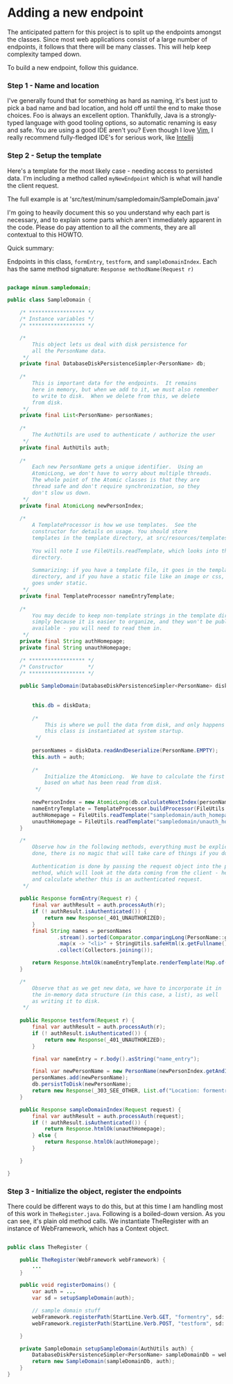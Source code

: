 Adding a new endpoint
=====================

The anticipated pattern for this project is to split up the endpoints amongst the
classes.  Since most web applications consist of a large number of endpoints, it
follows that there will be many classes.  This will help keep complexity tamped
down.

To build a new endpoint, follow this guidance.

### Step 1 - Name and location

I've generally found that for something as hard as naming, it's best just to 
pick a bad name and bad location, and hold off until the end to make those 
choices.  Foo is always an excellent option.  Thankfully, Java is a 
strongly-typed language with good tooling options, so automatic renaming is 
easy and safe.  You are using a good IDE aren't you? Even though I love 
[Vim](https://www.vim.org/), I really recommend fully-fledged IDE's for 
serious work, like [Intellij](https://www.jetbrains.com/idea/)

### Step 2 - Setup the template

Here's a template for the most likely case - needing access to persisted data. I'm
including a method called `myNewEndpoint` which is what will handle the client request.

The full example is at 'src/test/minum/sampledomain/SampleDomain.java'

I'm going to heavily document this so you understand why each part is necessary, and
to explain some parts which aren't immediately apparent in the code. Please do pay
attention to all the comments, they are all contextual to this HOWTO.

Quick summary:

Endpoints in this class, `formEntry`, `testform`, and `sampleDomainIndex`.
Each has the same method signature: `Response methodName(Request r)`

```java

package minum.sampledomain;

public class SampleDomain {

    /* ****************** */
    /* Instance variables */
    /* ****************** */

    /*
        This object lets us deal with disk persistence for
        all the PersonName data. 
     */
    private final DatabaseDiskPersistenceSimpler<PersonName> db;
    
    /*
        This is important data for the endpoints.  It remains
        here in memory, but when we add to it, we must also remember
        to write to disk.  When we delete from this, we delete
        from disk.
     */
    private final List<PersonName> personNames;
    
    /*
        The AuthUtils are used to authenticate / authorize the user
     */
    private final AuthUtils auth;
    
    /*
        Each new PersonName gets a unique identifier.  Using an
        AtomicLong, we don't have to worry about multiple threads.
        The whole point of the Atomic classes is that they are
        thread safe and don't require synchronization, so they
        don't slow us down.
     */
    private final AtomicLong newPersonIndex;
    
    /*
        A TemplateProcessor is how we use templates.  See the
        constructor for details on usage. You should store
        templates in the template directory, at src/resources/templates
        
        You will note I use FileUtils.readTemplate, which looks into that
        directory.
        
        Summarizing: if you have a template file, it goes in the template
        directory, and if you have a static file like an image or css, that
        goes under static.
     */
    private final TemplateProcessor nameEntryTemplate;
    
    /*
        You may decide to keep non-template strings in the template directory,
        simply because it is easier to organize, and they won't be publicly 
        available - you will need to read them in.
     */
    private final String authHomepage;
    private final String unauthHomepage;

    /* ****************** */
    /* Constructor        */
    /* ****************** */
    
    public SampleDomain(DatabaseDiskPersistenceSimpler<PersonName> diskData, AuthUtils auth) {
        
        
        this.db = diskData;
        
        /*
            This is where we pull the data from disk, and only happens once - when
            this class is instantiated at system startup.
         */
        
        personNames = diskData.readAndDeserialize(PersonName.EMPTY);
        this.auth = auth;
        
        /*
            Initialize the AtomicLong.  We have to calculate the first index
            based on what has been read from disk.    
         */
        
        newPersonIndex = new AtomicLong(db.calculateNextIndex(personNames));
        nameEntryTemplate = TemplateProcessor.buildProcessor(FileUtils.readTemplate("sampledomain/name_entry.html"));
        authHomepage = FileUtils.readTemplate("sampledomain/auth_homepage.html");
        unauthHomepage = FileUtils.readTemplate("sampledomain/unauth_homepage.html");
    }

    /*
        Observe how in the following methods, everything must be explicitly
        done, there is no magic that will take care of things if you don't.    
        
        Authentication is done by passing the request object into the processAuth
        method, which will look at the data coming from the client - headers, mainly - 
        and calculate whether this is an authenticated request.
     */
    
    public Response formEntry(Request r) {
        final var authResult = auth.processAuth(r);
        if (! authResult.isAuthenticated()) {
            return new Response(_401_UNAUTHORIZED);
        }
        final String names = personNames
                .stream().sorted(Comparator.comparingLong(PersonName::getIndex))
                .map(x -> "<li>" + StringUtils.safeHtml(x.getFullname()) + "</li>\n")
                .collect(Collectors.joining());

        return Response.htmlOk(nameEntryTemplate.renderTemplate(Map.of("names", names)));
    }

    /*
        Observe that as we get new data, we have to incorporate it in
        the in-memory data structure (in this case, a list), as well
        as writing it to disk.    
     */
    
    public Response testform(Request r) {
        final var authResult = auth.processAuth(r);
        if (! authResult.isAuthenticated()) {
            return new Response(_401_UNAUTHORIZED);
        }

        final var nameEntry = r.body().asString("name_entry");

        final var newPersonName = new PersonName(newPersonIndex.getAndIncrement(), nameEntry);
        personNames.add(newPersonName);
        db.persistToDisk(newPersonName);
        return new Response(_303_SEE_OTHER, List.of("Location: formentry"));
    }

    public Response sampleDomainIndex(Request request) {
        final var authResult = auth.processAuth(request);
        if (! authResult.isAuthenticated()) {
            return Response.htmlOk(unauthHomepage);
        } else {
            return Response.htmlOk(authHomepage);
        }

    }

}


```


### Step 3 - Initialize the object, register the endpoints

There could be different ways to do this, but at this time I am handling most
of this work in `TheRegister.java`.  Following is a boiled-down version.  As
you can see, it's plain old method calls.  We instantiate TheRegister with an
instance of WebFramework, which has a Context object.

```java

public class TheRegister {

    public TheRegister(WebFramework webFramework) {
        ...
    }

    public void registerDomains() {
        var auth = ...
        var sd = setupSampleDomain(auth);

        // sample domain stuff
        webFramework.registerPath(StartLine.Verb.GET, "formentry", sd::formEntry);
        webFramework.registerPath(StartLine.Verb.POST, "testform", sd::testform);

    }

    private SampleDomain setupSampleDomain(AuthUtils auth) {
        DatabaseDiskPersistenceSimpler<PersonName> sampleDomainDb = webFramework.getDb("names");
        return new SampleDomain(sampleDomainDb, auth);
    }
}


```